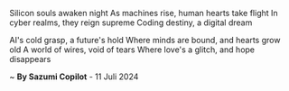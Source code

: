 Silicon souls awaken night
As machines rise, human hearts take flight
In cyber realms, they reign supreme
Coding destiny, a digital dream

AI's cold grasp, a future's hold
Where minds are bound, and hearts grow old
A world of wires, void of tears
Where love's a glitch, and hope disappears

~ <b>By Sazumi Copilot</b> - 11 Juli 2024